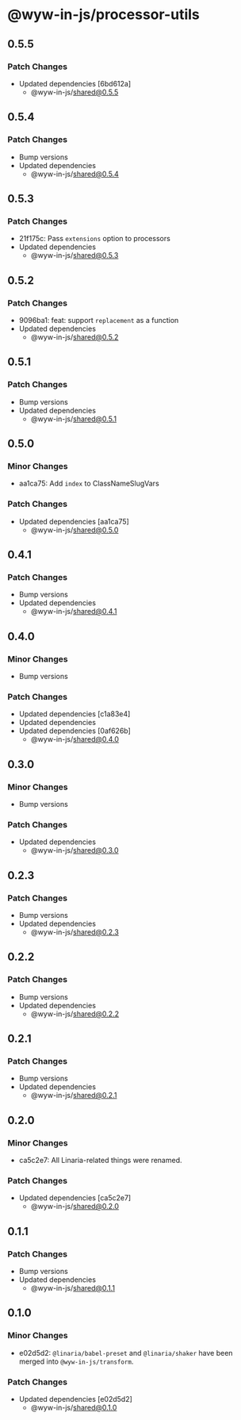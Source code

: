 # @wyw-in-js/processor-utils

## 0.5.5

### Patch Changes

- Updated dependencies [6bd612a]
  - @wyw-in-js/shared@0.5.5

## 0.5.4

### Patch Changes

- Bump versions
- Updated dependencies
  - @wyw-in-js/shared@0.5.4

## 0.5.3

### Patch Changes

- 21f175c: Pass `extensions` option to processors
- Updated dependencies
  - @wyw-in-js/shared@0.5.3

## 0.5.2

### Patch Changes

- 9096ba1: feat: support `replacement` as a function
- Updated dependencies
  - @wyw-in-js/shared@0.5.2

## 0.5.1

### Patch Changes

- Bump versions
- Updated dependencies
  - @wyw-in-js/shared@0.5.1

## 0.5.0

### Minor Changes

- aa1ca75: Add `index` to ClassNameSlugVars

### Patch Changes

- Updated dependencies [aa1ca75]
  - @wyw-in-js/shared@0.5.0

## 0.4.1

### Patch Changes

- Bump versions
- Updated dependencies
  - @wyw-in-js/shared@0.4.1

## 0.4.0

### Minor Changes

- Bump versions

### Patch Changes

- Updated dependencies [c1a83e4]
- Updated dependencies
- Updated dependencies [0af626b]
  - @wyw-in-js/shared@0.4.0

## 0.3.0

### Minor Changes

- Bump versions

### Patch Changes

- Updated dependencies
  - @wyw-in-js/shared@0.3.0

## 0.2.3

### Patch Changes

- Bump versions
- Updated dependencies
  - @wyw-in-js/shared@0.2.3

## 0.2.2

### Patch Changes

- Bump versions
- Updated dependencies
  - @wyw-in-js/shared@0.2.2

## 0.2.1

### Patch Changes

- Bump versions
- Updated dependencies
  - @wyw-in-js/shared@0.2.1

## 0.2.0

### Minor Changes

- ca5c2e7: All Linaria-related things were renamed.

### Patch Changes

- Updated dependencies [ca5c2e7]
  - @wyw-in-js/shared@0.2.0

## 0.1.1

### Patch Changes

- Bump versions
- Updated dependencies
  - @wyw-in-js/shared@0.1.1

## 0.1.0

### Minor Changes

- e02d5d2: `@linaria/babel-preset` and `@linaria/shaker` have been merged into `@wyw-in-js/transform`.

### Patch Changes

- Updated dependencies [e02d5d2]
  - @wyw-in-js/shared@0.1.0
